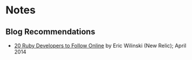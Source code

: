 # Notes

## Blog Recommendations

- [20 Ruby Developers to Follow Online](http://blog.newrelic.com/2014/04/25/ruby-developers-to-follow/)  by Eric Wilinski (New Relic); April 2014


